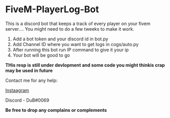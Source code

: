 # FiveM-PlayerLog-Bot

This is a discord bot that keeps a track of every player on your fivem server.... You might need to do a few tweeks to make it work.

1. Add a bot token and your discord id in bot.py
2. Add Channel ID where you want to get logs in cogs/auto.py
3. After running this bot run IP command to give it your ip
4. Your bot will be good to go

**THis resp is still under devlopment and some code you might thinkis crap may be used in future**

Contact me for any help:

[Instaagram](https://www.instagram.com/yogesh_.xd/)

Discord - DuB#0069

**Be free to drop any complains or complements**
